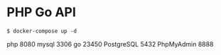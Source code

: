 # PHP Go API

```
$ docker-compose up -d
```

php 8080
mysql 3306
go 23450
PostgreSQL 5432
PhpMyAdmin 8888